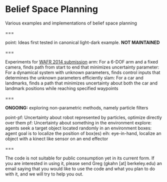 Belief Space Planning
=====================

Various examples and implementations of belief space planning

===

point: Ideas first tested in canonical light-dark example. **NOT MAINTAINED**

===

Experiments for [WAFR 2014 submission](http://goldberg.berkeley.edu/pubs/Patil-WAFR2014-CFGBSP.pdf)
arm: For a 6-DOF arm and a fixed camera, finds path from start to end that minimizes uncertainty
parameter: For a dynamical system with unknown parameters, finds control inputs that determines the unknown parameters efficiently 
slam: For a car and landmarks, finds a path that minimizes uncertainty about both the car and landmark positions while reaching specified waypoints

===

**ONGOING:** exploring non-parametric methods, namely particle filters

point-pf: Uncertainty about robot represented by particles, optimize directly over them
pf: Uncertainty about something in the environment
  explore: agents seek a target object located randomly in an environment
  boxes: agent goal is to localize the position of box(es)
  eih: eye-in-hand, localize an object with a kinect like sensor on an end effector

===

The code is not suitable for public consumption yet in its current form. If you are interested in using it, please send Greg (gkahn [at] berkeley.edu) an email saying that you would like to use the code and what you plan to do with it, and we will try to help you out. 
